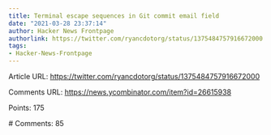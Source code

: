 ```yaml
---
title: Terminal escape sequences in Git commit email field
date: "2021-03-28 23:37:14"
author: Hacker News Frontpage
authorlink: https://twitter.com/ryancdotorg/status/1375484757916672000
tags:
- Hacker-News-Frontpage
---
```


<p>Article URL: <a href="https://twitter.com/ryancdotorg/status/1375484757916672000">https://twitter.com/ryancdotorg/status/1375484757916672000</a></p>
<p>Comments URL: <a href="https://news.ycombinator.com/item?id=26615938">https://news.ycombinator.com/item?id=26615938</a></p>
<p>Points: 175</p>
<p># Comments: 85</p>
